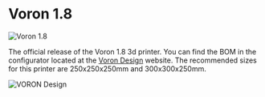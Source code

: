 # Voron 1.8

![Voron 1.8](https://www.voron.dev/user/pages/01.home/02.voron-2-2-supplement/07.images/Voron_V1.8.jpeg)

The official release of the Voron 1.8 3d printer.  You can find the BOM in the configurator located at the [Voron Design]( http://vorondesign.com/voron1.8) website.  The recommended sizes for this printer are 250x250x250mm and 300x300x250mm.

![VORON Design](http://vorondesign.com/images/voron_design_logo.png)
